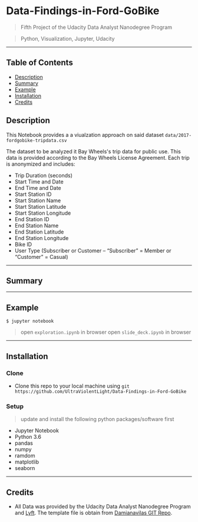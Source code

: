# Data-Findings-in-Ford-GoBike

> Fifth Project of the Udacity Data Analyst Nanodegree Program

> Python, Visualization, Jupyter, Udacity

---

## Table of Contents 

- [Description](#description)
- [Summary](#summary)
- [Example](#example)
- [Installation](#installation)
- [Credits](#credits)

## Description

This Notebook provides a a viualzation approach on said dataset `data/2017-fordgobike-tripdata.csv`

The dataset to be analyzed it Bay Wheels's trip data for public use.  This data is provided according to the Bay Wheels License Agreement. Each trip is anonymized and includes:

- Trip Duration (seconds)
- Start Time and Date
- End Time and Date
- Start Station ID
- Start Station Name
- Start Station Latitude
- Start Station Longitude
- End Station ID
- End Station Name
- End Station Latitude
- End Station Longitude
- Bike ID
- User Type (Subscriber or Customer – “Subscriber” = Member or “Customer” = Casual)
---

## Summary

---

## Example

```shell
$ jupyter notebook
```

> open `exploration.ipynb` in browser
> open `slide_deck.ipynb` in browser

---

## Installation

### Clone

- Clone this repo to your local machine using `git https://github.com/UltraViolentLight/Data-Findings-in-Ford-GoBike`

### Setup
> update and install the following python packages/software first

- Jupyter Notebook
- Python 3.6
- pandas
- numpy
- ramdom
- matplotlib
- seaborn

---

## Credits

- All Data was provided by the Udacity Data Analyst Nanodegree Program and [Lyft](https://www.lyft.com/bikes/bay-wheels/system-data). The template file is obtain from [Damianavilas GIT Repo](https://github.com/damianavila/blog/blob/master/posts/hide-the-input-cells-from-your-ipython-slides.ipynb).



